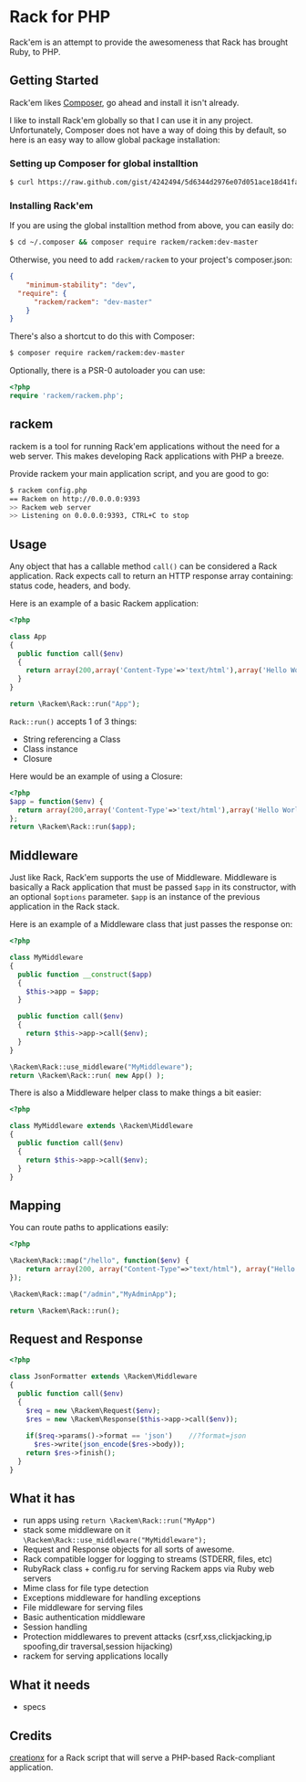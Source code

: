 # Rack for PHP

Rack'em is an attempt to provide the awesomeness that Rack has brought Ruby, to PHP.

## Getting Started

Rack'em likes [Composer](http://getcomposer.org/), go ahead and install it isn't already.

I like to install Rack'em globally so that I can use it in any project. Unfortunately, Composer does not have a way of doing this by default, so here is an easy way to allow global package installation:

### Setting up Composer for global installtion

```bash
$ curl https://raw.github.com/gist/4242494/5d6344d2976e07d051ace18d41fa035113353e90/global_composer.sh | sh
```

### Installing Rack'em

If you are using the global installtion method from above, you can easily do:

```bash
$ cd ~/.composer && composer require rackem/rackem:dev-master
```

Otherwise, you need to add `rackem/rackem` to your project's composer.json:

```json
{
	"minimum-stability": "dev",
  "require": {
	  "rackem/rackem": "dev-master"
	}
}
```

There's also a shortcut to do this with Composer:

```bash
$ composer require rackem/rackem:dev-master
```

Optionally, there is a PSR-0 autoloader you can use:

```php
<?php
require 'rackem/rackem.php';
```

## rackem

rackem is a tool for running Rack'em applications without the need for a web server. This makes developing Rack applications with PHP a breeze.

Provide rackem your main application script, and you are good to go:

```bash
$ rackem config.php
== Rackem on http://0.0.0.0:9393
>> Rackem web server
>> Listening on 0.0.0.0:9393, CTRL+C to stop
```

## Usage

Any object that has a callable method `call()` can be considered a Rack application. Rack expects call to return an HTTP response array containing: status code, headers, and body.

Here is an example of a basic Rackem application:

```php
<?php

class App
{
  public function call($env)
  {
	return array(200,array('Content-Type'=>'text/html'),array('Hello World!'));
  }
}

return \Rackem\Rack::run("App");
```

`Rack::run()` accepts 1 of 3 things:

 - String referencing a Class
 - Class instance
 - Closure

Here would be an example of using a Closure:

```php
<?php
$app = function($env) {
  return array(200,array('Content-Type'=>'text/html'),array('Hello World!'));
};
return \Rackem\Rack::run($app);
```

## Middleware

Just like Rack, Rack'em supports the use of Middleware. Middleware is basically a Rack application that must be passed `$app` in its constructor, with an optional `$options` parameter. `$app` is an instance of the previous application in the Rack stack.

Here is an example of a Middleware class that just passes the response on:

```php
<?php

class MyMiddleware
{
  public function __construct($app)
  {
	$this->app = $app;
  }

  public function call($env)
  {
	return $this->app->call($env);
  }
}

\Rackem\Rack::use_middleware("MyMiddleware");
return \Rackem\Rack::run( new App() );
```

There is also a Middleware helper class to make things a bit easier:

```php
<?php

class MyMiddleware extends \Rackem\Middleware
{
  public function call($env)
  {
	return $this->app->call($env);
  }
}
```

## Mapping

You can route paths to applications easily:

```php
<?php

\Rackem\Rack::map("/hello", function($env) {
	return array(200, array("Content-Type"=>"text/html"), array("Hello from Rack'em!"));
});

\Rackem\Rack::map("/admin","MyAdminApp");

return \Rackem\Rack::run();
```

## Request and Response

```php
<?php

class JsonFormatter extends \Rackem\Middleware
{
  public function call($env)
  {
	$req = new \Rackem\Request($env);
	$res = new \Rackem\Response($this->app->call($env));
	
	if($req->params()->format == 'json')    //?format=json
	  $res->write(json_encode($res->body));
	return $res->finish();
  }
}
```

## What it has

 - run apps using `return \Rackem\Rack::run("MyApp")`
 - stack some middleware on it `\Rackem\Rack::use_middleware("MyMiddleware");`
 - Request and Response objects for all sorts of awesome.
 - Rack compatible logger for logging to streams (STDERR, files, etc)
 - RubyRack class + config.ru for serving Rackem apps via Ruby web servers
 - Mime class for file type detection
 - Exceptions middleware for handling exceptions
 - File middleware for serving files
 - Basic authentication middleware
 - Session handling
 - Protection middlewares to prevent attacks (csrf,xss,clickjacking,ip spoofing,dir traversal,session hijacking)
 - rackem for serving applications locally

## What it needs

 - specs

## Credits

[creationx](https://github.com/creationix/rack-php) for a Rack script that will serve a PHP-based Rack-compliant application.
